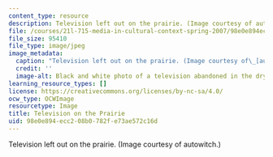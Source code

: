 ```yaml
---
content_type: resource
description: Television left out on the prairie. (Image courtesy of autowitch.)
file: /courses/21l-715-media-in-cultural-context-spring-2007/98e0e894ecc208b0782fe73ae572c16d_21l-715s07.jpg
file_size: 95410
file_type: image/jpeg
image_metadata:
  caption: "Television left out on the prairie. (Image courtesy of\_[autowitch](http://flickr.com/photos/autowitch/).)"
  credit: ''
  image-alt: Black and white photo of a television abandoned in the dry prairie grass.
learning_resource_types: []
license: https://creativecommons.org/licenses/by-nc-sa/4.0/
ocw_type: OCWImage
resourcetype: Image
title: Television on the Prairie
uid: 98e0e894-ecc2-08b0-782f-e73ae572c16d
---
```

Television left out on the prairie. (Image courtesy of autowitch.)